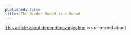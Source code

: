 ```yaml
---
published: false
title: The Reader Monad is a Monad
---
```


[This article about dependency injection](http://www.schibsted.pl/2016/04/dependency-injection-play-framework-scala/) is concerned about 
